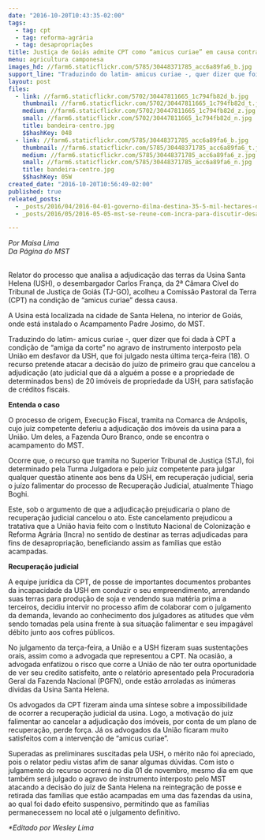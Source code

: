 ```yaml
---
date: "2016-10-20T10:43:35-02:00"
tags:
  - tag: cpt
  - tag: reforma-agrária
  - tag: desapropriações
title: Justiça de Goiás admite CPT como “amicus curiae” em causa contra Usina Santa Helena
menu: agricultura camponesa
images_hd: //farm6.staticflickr.com/5785/30448371785_acc6a89fa6_b.jpg
support_line: "Traduzindo do latim- amicus curiae -, quer dizer que foi dada à CPT a condição de “amiga da corte” no agravo de instrumento interposto pela União em desfavor da Usina Santa Helena. "
layout: post
files:
  - link: //farm6.staticflickr.com/5702/30447811665_1c794fb82d_b.jpg
    thumbnail: //farm6.staticflickr.com/5702/30447811665_1c794fb82d_t.jpg
    medium: //farm6.staticflickr.com/5702/30447811665_1c794fb82d_z.jpg
    small: //farm6.staticflickr.com/5702/30447811665_1c794fb82d_n.jpg
    title: bandeira-centro.jpg
    $$hashKey: 048
  - link: //farm6.staticflickr.com/5785/30448371785_acc6a89fa6_b.jpg
    thumbnail: //farm6.staticflickr.com/5785/30448371785_acc6a89fa6_t.jpg
    medium: //farm6.staticflickr.com/5785/30448371785_acc6a89fa6_z.jpg
    small: //farm6.staticflickr.com/5785/30448371785_acc6a89fa6_n.jpg
    title: bandeira-centro.jpg
    $$hashKey: 05W
created_date: "2016-10-20T10:56:49-02:00"
published: true
releated_posts:
  - _posts/2016/04/2016-04-01-governo-dilma-destina-35-5-mil-hectares-de-terras-para-a-reforma-agraria.md
  - _posts/2016/05/2016-05-05-mst-se-reune-com-incra-para-discutir-desapropriacoes-no-rs.md

---
```

<p><em>Por Maisa Lima<br />
Da P&aacute;gina do MST</em></p>

<p><br />
Relator do processo que analisa a adjudica&ccedil;&atilde;o das terras da Usina Santa Helena (USH), o desembargador Carlos Fran&ccedil;a, da 2&ordf; C&acirc;mara C&iacute;vel do Tribunal de Justi&ccedil;a de Goi&aacute;s (TJ-GO), acolheu a Comiss&atilde;o Pastoral da Terra (CPT) na condi&ccedil;&atilde;o de &ldquo;amicus curiae&rdquo; dessa causa.</p>

<p>A Usina est&aacute; localizada na cidade de Santa Helena, no interior de Goi&aacute;s, onde est&aacute; instalado o Acampamento Padre Josimo, do MST.</p>

<p>Traduzindo do latim- amicus curiae -, quer dizer que foi dada &agrave; CPT a condi&ccedil;&atilde;o de &ldquo;amiga da corte&rdquo; no agravo de instrumento interposto pela Uni&atilde;o em desfavor da USH, que foi julgado nesta &uacute;ltima ter&ccedil;a-feira (18). O recurso pretende atacar a decis&atilde;o do ju&iacute;zo de primeiro grau que cancelou a adjudica&ccedil;&atilde;o (ato judicial que d&aacute; a algu&eacute;m a posse e a propriedade de determinados bens)&nbsp;de 20 im&oacute;veis de propriedade da USH, para&nbsp;satisfa&ccedil;&atilde;o de cr&eacute;ditos fiscais.</p>

<p><strong>Entenda o caso</strong></p>

<p>O processo de origem, Execu&ccedil;&atilde;o Fiscal, tramita na Comarca de An&aacute;polis, cujo juiz competente deferiu a adjudica&ccedil;&atilde;o&nbsp;dos&nbsp;im&oacute;veis da usina para a Uni&atilde;o. Um deles, a Fazenda Ouro Branco, onde se encontra o acampamento do MST.</p>

<p>Ocorre que, o recurso que tramita no Superior Tribunal de Justi&ccedil;a (STJ), foi determinado pela Turma Julgadora e pelo juiz competente para julgar qualquer quest&atilde;o atinente aos bens da USH, em recupera&ccedil;&atilde;o judicial, seria o ju&iacute;zo falimentar do processo de Recupera&ccedil;&atilde;o Judicial, atualmente&nbsp;Thiago Boghi.</p>

<p>Este, sob o argumento de que a adjudica&ccedil;&atilde;o prejudicaria o plano de recupera&ccedil;&atilde;o judicial cancelou o ato. Este cancelamento prejudicou a tratativa que a Uni&atilde;o havia feito com o Instituto Nacional de Coloniza&ccedil;&atilde;o e Reforma Agr&aacute;ria (Incra) no sentido de destinar as terras adjudicadas para fins de desapropria&ccedil;&atilde;o, beneficiando assim as fam&iacute;lias que est&atilde;o acampadas.</p>

<p><strong>Recupera&ccedil;&atilde;o judicial</strong></p>

<p>A equipe jur&iacute;dica da CPT, de posse de importantes documentos probantes da incapacidade da USH em conduzir o seu empreendimento, arrendando suas terras para produ&ccedil;&atilde;o de soja e vendendo sua mat&eacute;ria prima a terceiros, decidiu intervir no processo afim de colaborar com o julgamento da demanda, levando ao conhecimento dos julgadores as atitudes que v&ecirc;m sendo tomadas pela usina frente &agrave; sua situa&ccedil;&atilde;o falimentar e seu impag&aacute;vel d&eacute;bito junto aos cofres p&uacute;blicos.</p>

<p>No julgamento da ter&ccedil;a-feira, a Uni&atilde;o e a USH fizeram suas sustenta&ccedil;&otilde;es orais, assim como a advogada que representou a CPT. Na ocasi&atilde;o, a advogada enfatizou o risco que corre a Uni&atilde;o de n&atilde;o ter outra oportunidade de ver seu credito satisfeito, ante o relat&oacute;rio apresentado pela Procuradoria Geral da Fazenda Nacional (PGFN), onde est&atilde;o arroladas as in&uacute;meras d&iacute;vidas da Usina Santa Helena.</p>

<p>Os advogados da CPT fizeram ainda uma s&iacute;ntese sobre a impossibilidade de ocorrer a recupera&ccedil;&atilde;o judicial da usina. Logo, a motiva&ccedil;&atilde;o do juiz falimentar ao cancelar a adjudica&ccedil;&atilde;o dos im&oacute;veis, por conta de um plano de recupera&ccedil;&atilde;o, perde for&ccedil;a. J&aacute; os advogados da Uni&atilde;o ficaram muito satisfeitos com a interven&ccedil;&atilde;o de &ldquo;amicus curiae&rdquo;.</p>

<p>Superadas as preliminares suscitadas pela USH, o m&eacute;rito n&atilde;o foi apreciado, pois o relator pediu vistas afim de sanar algumas d&uacute;vidas. Com isto o julgamento do recurso ocorrer&aacute; no dia 01 de novembro, mesmo dia em que tamb&eacute;m ser&aacute; julgado o agravo de instrumento interposto pelo MST atacando a decis&atilde;o do juiz de Santa Helena na reintegra&ccedil;&atilde;o de posse e retirada das fam&iacute;lias que est&atilde;o acampadas em uma das fazendas da usina, ao qual foi dado efeito suspensivo, permitindo que as fam&iacute;lias permanecessem no local at&eacute; o julgamento definitivo.</p>

<p><em>*Editado por Wesley Lima</em></p>

<p>&nbsp;</p>
